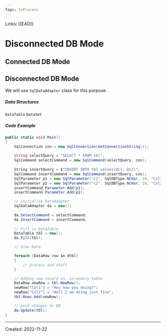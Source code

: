 ```yaml
---
Tags: toProcess
---
```

Links: [[EAD]]
# Disconnected DB Mode


## Connected DB Mode

## Disconnected DB Mode

We will use `SqlDataAdapter` class for this purpose.
##### Data Structures
`DataTable` `DataSet`

##### Code Example
```cs
public static void Main()
{
	SqlConnection con = new SqlConnection(GetConnectionString());
	
	string selectQuery = "SELECT * FROM tbl";
	SqlCommand selectCommand = new SqlCommand(selectQuery, con);
	
	String insertQuery = $"INSERT INTO tbl values(@c1, @c2)";
	SqlCommand insertCommand = new SqlCommand(insertQuery, con);
	SqlParameter p1 = new SqlParameter("c1", SqlDBType.NCHar, 10, "Col1");
	SqlParameter p2 = new SqlParameter("c2", SqlDBType.NCHar, 10, "Col2");
	insertCommand.Parameter.Add(p1);
	insertCommand.Parameter.Add(p2);

	// initialise DataAdapter
	SqlDataAdapter da = new();
	
	da.SelectCommand = selectCommand;
	da.InsertCommand = insertCommand;
	
	// Fill in DataTable
	DataTable tbl = new();
	da.Fill(tbl);

	// View Data

	foreach (DataRow row in dtbl)
	{
		// process and stuff
	}

	// Adding new record in, in-memory table
	DataRow newRow = tbl.NewRow();
	newRow["Col1"] = "Hey how you doing?";
	newRow["Col2"] = "Well I am doing just fine";
	tbl.Rows.Add(newRow);

	// push changes to DB
	da.Update(tbl);
}
```


----

Created: 2022-11-22